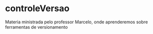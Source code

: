 # controleVersao

Materia ministrada pelo professor Marcelo, onde aprenderemos sobre ferramentas de versionamento
